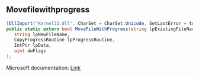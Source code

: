 ## Movefilewithprogress

```csharp
[DllImport("Kernel32.dll", CharSet = CharSet.Unicode, SetLastError = true)][return: MarshalAs(UnmanagedType.Bool)]
public static extern bool MoveFileWithProgress(string lpExistingFileName,
   string lpNewFileName,
   CopyProgressRoutine lpProgressRoutine,
   IntPtr lpData,
   uint dwFlags
);
```

Microsoft documentation: [Link](https://docs.microsoft.com/en-us/windows/win32/api/winbase/nf-winbase-movefilewithprogressw)
